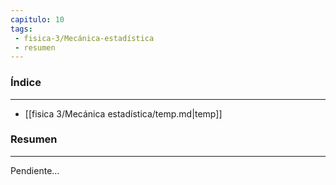 ```yaml
---
capitulo: 10
tags: 
 - fisica-3/Mecánica-estadística
 - resumen
---
```

### Índice
---
 * [[fisica 3/Mecánica estadística/temp.md|temp]]

### Resumen
---
Pendiente...